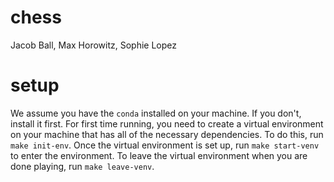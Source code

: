 # chess
Jacob Ball, Max Horowitz, Sophie Lopez

# setup
We assume you have the `conda` installed on your machine. If you don't, install it first.
For first time running, you need to create a virtual environment on your machine that has all of the necessary dependencies. To do this, run `make init-env`.
Once the virtual environment is set up, run `make start-venv` to enter the environment.
To leave the virtual environment when you are done playing, run `make leave-venv`.